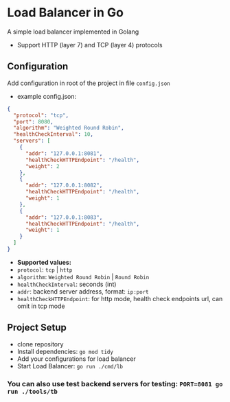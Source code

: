# Load Balancer in Go

A simple load balancer implemented in Golang

- Support HTTP (layer 7) and TCP (layer 4) protocols

## Configuration
Add configuration in root of the project in file `config.json`

- example config.json:
```json
{
  "protocol": "tcp",
  "port": 8080,
  "algorithm": "Weighted Round Robin",
  "healthCheckInterval": 10,
  "servers": [
    {
      "addr": "127.0.0.1:8081",
      "healthCheckHTTPEndpoint": "/health",
      "weight": 2
    },
    {
      "addr": "127.0.0.1:8082",
      "healthCheckHTTPEndpoint": "/health",
      "weight": 1
    },
    {
      "addr": "127.0.0.1:8083",
      "healthCheckHTTPEndpoint": "/health",
      "weight": 1
    }
  ]
}
```

- **Supported values:**
- `protocol`: `tcp` | `http`
- `algorithm`: `Weighted Round Robin` | `Round Robin`
- `healthCheckInterval`: seconds (int)
- `addr`: backend server address, format: `ip:port`
- `healthCheckHTTPEndpoint`: for http mode, health check endpoints url, can omit in tcp mode

## Project Setup
- clone repository
- Install dependencies:
`go mod tidy`
- Add your configurations for load balancer
- Start Load Balancer:
`go run ./cmd/lb`

### You can also use test backend servers for testing: `PORT=8081 go run ./tools/tb`
